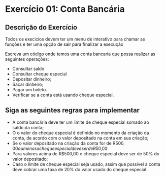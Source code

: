 # Exercício  01: Conta Bancária

## Descrição do Exercício

Todos os execicios devem ter um menu de interativo para chamar as funções e ter uma opção de sair para finalizar a execução

Escreva um código onde temos uma conta bancaria que possa realizar as seguintes operações:
* Consultar saldo
* Consultar cheque especial
* Depositar dinheiro;
* Sacar dinheiro;
* Pagar um boleto.
* Verificar se a conta está usando cheque especial.

## Siga as seguintes regras para implementar
* A conta bancária deve ter um limite de cheque especial somado ao saldo da conta;
* O o valor do cheque especial é definido no momento da criação da conta, de acordo com o valor depositado na conta em sua criação;
* Se o valor depositado na criação da conta for de R$500,00 ou menos o cheque especial deve ser de R$50,00
* Para valores acima de R$500,00 o cheque especial deve ser de 50% do valor depositado;
* Caso o limite de cheque especial seja usado, assim que possível a conta deve cobrar uma taxa de 20% do valor usado do cheque
especial.
